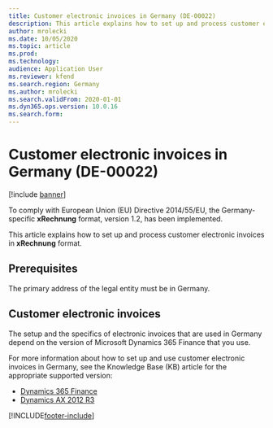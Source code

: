 ```yaml
---
title: Customer electronic invoices in Germany (DE-00022)
description: This article explains how to set up and process customer electronic invoices in Germany.
author: mrolecki
ms.date: 10/05/2020
ms.topic: article
ms.prod: 
ms.technology: 
audience: Application User
ms.reviewer: kfend
ms.search.region: Germany
ms.author: mrolecki
ms.search.validFrom: 2020-01-01
ms.dyn365.ops.version: 10.0.16
ms.search.form: 
---
```


# Customer electronic invoices in Germany (DE-00022)

[!include [banner](../../includes/banner.md)]

To comply with European Union (EU) Directive 2014/55/EU, the Germany-specific **xRechnung** format, version 1.2, has been implemented.

This article explains how to set up and process customer electronic invoices in **xRechnung** format.

## Prerequisites

The primary address of the legal entity must be in Germany.

## Customer electronic invoices

The setup and the specifics of electronic invoices that are used in Germany depend on the version of Microsoft Dynamics 365 Finance that you use.

For more information about how to set up and use customer electronic invoices in Germany, see the Knowledge Base (KB) article for the appropriate supported version:

- [Dynamics 365 Finance](emea-deu-cust-e-invoices.md)
- [Dynamics AX 2012 R3](https://fix.lcs.dynamics.com/Issue/Details?kb=4494484&bugId=3979521)


[!INCLUDE[footer-include](../../../includes/footer-banner.md)]
